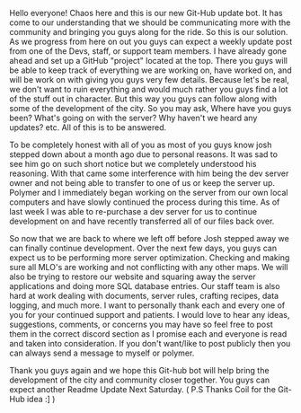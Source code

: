 Hello everyone! Chaos here and this is our new Git-Hub update bot. It has come to our understanding that we should be communicating more with the community and bringing you guys along for the ride. So this is our solution. As we progress from here on out you guys can expect a weekly update post from one of the Devs, staff, or support team members. I have already gone ahead and set up a GitHub "project" located at the top. There you guys will be able to keep track of everything we are working on, have worked on, and will be work on with giving you guys very few details. Because let's be real, we don't want to ruin everything and would much rather you guys find a lot of the stuff out in character. But this way you guys can follow along with some of the development of the city. So you may ask, Where have you guys been? What's going on with the server? Why haven't we heard any updates? etc. All of this is to be answered. 

To be completely honest with all of you as most of you guys know josh stepped down about a month ago due to personal reasons.  It was sad to see him go on such short notice but we completely understood his reasoning. With that came some interference with him being the dev server owner and not being able to transfer to one of us or keep the server up. Polymer and I immediately began working on the server from our own local computers and have slowly continued the process during this time. As of last week I was able to re-purchase a dev server for us to continue development on and have recently transferred all of our files back over. 


So now that we are back to where we left off before Josh stepped away we can finally continue development. Over the next few days, you guys can expect us to be performing more server optimization. Checking and making sure all MLO's are working and not conflicting with any other maps. We will also be trying to restore our website and squaring away the server applications and doing more SQL database entries. Our staff team is also hard at work dealing with documents, server rules, crafting recipes, data logging, and much more. I want to personally thank each and every one of you for your continued support and patients. I would love to hear any ideas, suggestions, comments, or concerns you may have so feel free to post them in the correct discord section as I promise each and everyone is read and taken into consideration. If you don't want/like to post publicly then you can always send a message to myself or polymer. 



Thank you guys again and we hope this Git-hub bot will help bring the development of the city and community closer together. You guys can expect another Readme Update Next Saturday.  ( P.S  Thanks Coil for the Git-Hub idea :] )
